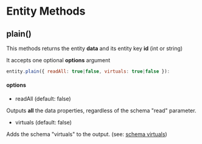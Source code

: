# Entity Methods

## plain()

This methods returns the entity **data** and its entity key **id** (int or string)

It accepts one optional **options** argument

```js
entity.plain({ readAll: true|false, virtuals: true|false }):
```

#### options

- readAll (default: false)

Outputs **all** the data properties, regardless of the schema "read" parameter.

- virtuals (default: false)  

Adds the schema "virtuals" to the output. (see: [schema virtuals](../../schema/schema-methods/virtual.md))